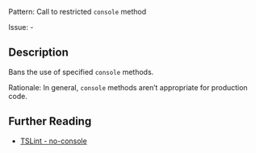 Pattern: Call to restricted `console` method

Issue: -

## Description

Bans the use of specified `console` methods.  
  
Rationale: In general, `console` methods aren’t appropriate for production code.

## Further Reading

* [TSLint - no-console](https://palantir.github.io/tslint/rules/no-console)